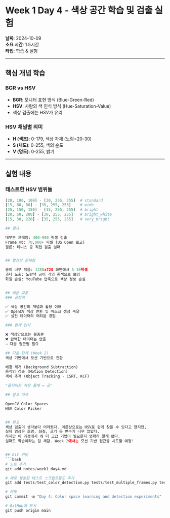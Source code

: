 # Week 1 Day 4 - 색상 공간 학습 및 검출 실험

**날짜**: 2024-10-09  
**소요 시간**: 1.5시간  
**타입**: 학습 & 실험

---

## 핵심 개념 학습

### BGR vs HSV
- **BGR**: 모니터 표현 방식 (Blue-Green-Red)
- **HSV**: 사람의 색 인식 방식 (Hue-Saturation-Value)
- 색상 검출에는 HSV가 유리

### HSV 채널별 의미
- **H (색조)**: 0-179, 색상 자체 (노랑=20-30)
- **S (채도)**: 0-255, 색의 순도
- **V (명도)**: 0-255, 밝기

---

## 실험 내용

### 테스트한 HSV 범위들
```python
[20, 100, 100] - [30, 255, 255]  # standard
[15, 80, 80] - [35, 255, 255]    # wide
[25, 150, 150] - [35, 255, 255]  # bright
[20, 50, 200] - [30, 255, 255]   # bright_white
[15, 30, 220] - [35, 255, 255]   # very_bright

## 결과

대부분 프레임: 400-900 픽셀 검출
Frame 08: 70,000+ 픽셀 (US Open 로고)
결론: 테니스 공 직접 검출 실패


## 발견한 문제점

공이 너무 작음: 1280x720 화면에서 5-10픽셀
과다 노출: 노란색 공이 거의 흰색으로 보임
화질 손실: YouTube 압축으로 색상 정보 손실


## 배운 교훈
### 긍정적

✅ 색상 공간의 개념과 활용 이해
✅ OpenCV 색상 변환 및 마스크 생성 숙달
✅ 실전 데이터의 어려움 경험

### 한계 인식

❌ 색상만으로는 불충분
❌ 완벽한 데이터는 없음
→ 다음 접근법 필요

## 다음 단계 (Week 2)
색상 기반에서 모션 기반으로 전환

배경 제거 (Background Subtraction)
움직임 검출 (Motion Detection)
객체 추적 (Object Tracking - CSRT, KCF)

"움직이는 작은 물체 = 공"

## 참고 자료

OpenCV Color Spaces
HSV Color Picker


## 회고
색상 검출이 생각보다 어려웠다. 이론상으로는 HSV로 쉽게 찾을 수 있다고 했지만,
실제 영상은 조명, 화질, 크기 등 변수가 너무 많았다.
하지만 이 과정에서 왜 더 고급 기법이 필요한지 명확히 알게 됐다.
실패도 학습이라는 걸 체감. Week 2에서는 모션 기반 접근을 시도할 예정!


## Git 커밋
```bash
# 노트 추가
git add notes/week1_day4.md

# 새로 생성된 테스트 스크립트들도 추가
git add tests/test_color_detection.py tests/test_multiple_frames.py tests/analyze_frame_08.py

# 커밋
git commit -m "Day 4: Color space learning and detection experiments"

# GitHub에 푸시
git push origin main